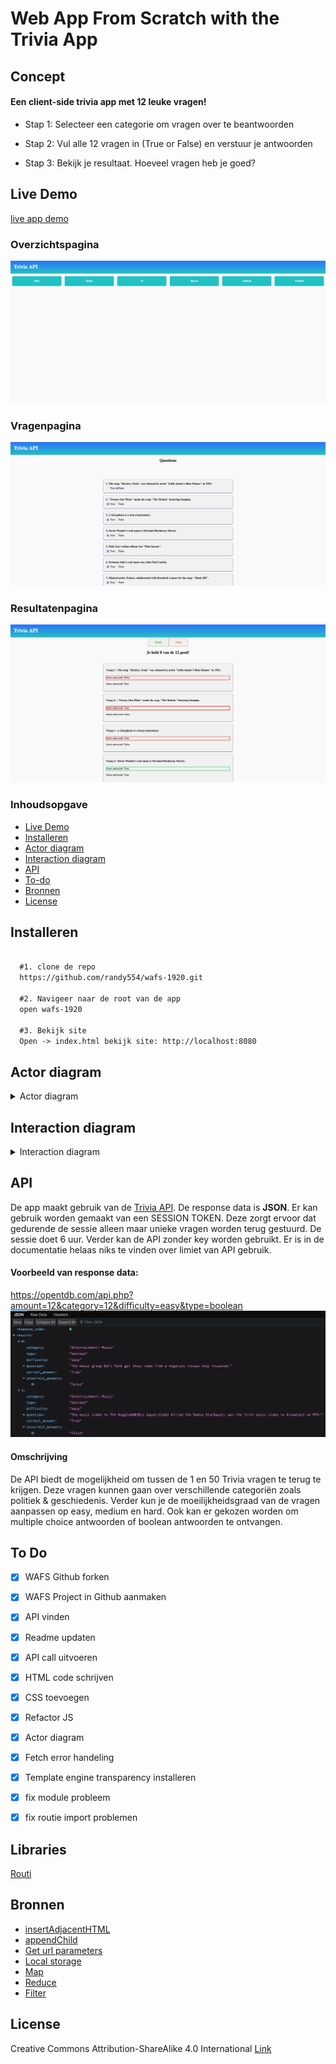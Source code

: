 # Web App From Scratch with the Trivia App

## Concept

#### Een client-side trivia app met 12 leuke vragen!

- Stap 1: Selecteer een categorie om vragen over te beantwoorden

- Stap 2: Vul alle 12 vragen in (True or False) en verstuur je antwoorden

- Stap 3: Bekijk je resultaat. Hoeveel vragen heb je goed?

## Live Demo
[live app demo](https://the-trivia-app.herokuapp.com/)

### Overzichtspagina

![Trivia app screenshot 1](images/app_pagina1.png)

### Vragenpagina

![Trivia app screenshot 2](images/app_pagina2.png)

### Resultatenpagina 

![Trivia app screenshot 3](images/app_pagina3.png)


### Inhoudsopgave
* [Live Demo](#live-demo)
* [Installeren](#installeren)
* [Actor diagram](#actor-diagram)
* [Interaction diagram](#interaction-diagram)
* [API](#api)
* [To-do](#to-do)
* [Bronnen](#bronnen)
* [License](#license)


## Installeren

```markdown
 
  #1. clone de repo
  https://github.com/randy554/wafs-1920.git

  #2. Navigeer naar de root van de app
  open wafs-1920

  #3. Bekijk site
  Open -> index.html bekijk site: http://localhost:8080

```

## Actor diagram

<details>

<summary>Actor diagram</summary>

![Actor diagram](https://raw.githubusercontent.com/randy554/web-app-from-scratch-1920/master/images/Actor%20Diagram%20Trivia%20app.png)

</details>

## Interaction diagram

<details>

<summary>Interaction diagram</summary>

![Question page](images/diagram1.png) 

![Result page](images/diagram3.png)

</details>

## API

De app maakt gebruik van de [Trivia API](https://opentdb.com/api_config.php). De response data is <strong>JSON</strong>. Er kan gebruik worden gemaakt van een SESSION TOKEN. Deze zorgt ervoor dat gedurende de sessie alleen maar unieke vragen worden terug gestuurd. De sessie doet 6 uur. Verder kan de API zonder key worden gebruikt. Er is in de documentatie helaas niks te
vinden over limiet van API gebruik.

#### Voorbeeld van response data:
https://opentdb.com/api.php?amount=12&category=12&difficulty=easy&type=boolean
![Trivia API](images/%20https_opentdb_API.png)

#### Omschrijving
De API biedt de mogelijkheid om tussen de 1 en 50 Trivia vragen te terug te krijgen. Deze vragen kunnen gaan over verschillende categoriën zoals politiek & geschiedenis. Verder kun je de moeilijkheidsgraad van de vragen aanpassen op easy, medium en hard. Ook kan er gekozen worden om multiple choice antwoorden of boolean antwoorden te ontvangen.


## To Do
 - [x] WAFS Github forken
 - [x] WAFS Project in Github aanmaken
 - [x] API vinden
 - [x] Readme updaten

 - [x] API call uitvoeren
 - [x] HTML code schrijven
 - [x] CSS toevoegen
 - [x] Refactor JS
 - [x] Actor diagram
 - [x] Fetch error handeling
 - [x] Template engine transparency installeren

 - [x] fix module probleem
 - [x] fix routie import problemen


## Libraries

[Routi](http://projects.jga.me/routie/)

## Bronnen

* [insertAdjacentHTML](https://www.w3schools.com/jsref/met_node_insertadjacenthtml.asp)
* [appendChild](https://www.w3schools.com/jsref/met_node_appendchild.asp)
* [Get url parameters](https://stackoverflow.com/questions/523266/how-can-i-get-a-specific-parameter-from-location-search)
* [Local storage](https://www.youtube.com/watch?v=T9GWHFDcELQ)
* [Map](https://developer.mozilla.org/en-US/docs/Web/JavaScript/Reference/Global_Objects/Array/map)
* [Reduce](https://www.youtube.com/watch?v=-LFjnY1PEDA&t=348s)
* [Filter](https://www.youtube.com/watch?v=qmnH5MT_luk&t=146s)

## License

Creative Commons Attribution-ShareAlike 4.0 International <a href="License https://creativecommons.org/licenses/by-sa/4.0/" alt="Creative Commons Licens"> Link </a>
